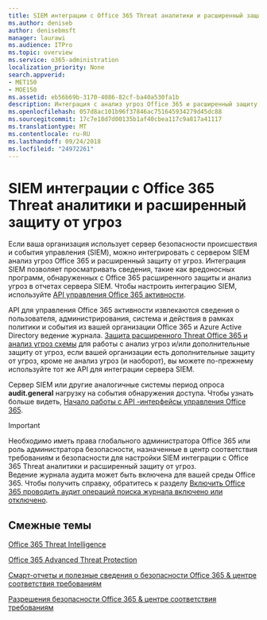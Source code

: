 ```yaml
---
title: SIEM интеграции с Office 365 Threat аналитики и расширенный защиту от угроз
ms.author: deniseb
author: denisebmsft
manager: laurawi
ms.audience: ITPro
ms.topic: overview
ms.service: o365-administration
localization_priority: None
search.appverid:
- MET150
- MOE150
ms.assetid: eb56b69b-3170-4086-82cf-ba40a530fa1b
description: Интеграция с анализ угроз Office 365 и расширенный защиту от угроз с API для управления Office 365 активности сервера SIEM вашей организации.
ms.openlocfilehash: 057d8ac101b96f37846ac751645934279d45dc88
ms.sourcegitcommit: 17c7e18d7d00135b1af40cbea117c9a817a41117
ms.translationtype: MT
ms.contentlocale: ru-RU
ms.lasthandoff: 09/24/2018
ms.locfileid: "24972261"
---
```

# <a name="siem-integration-with-office-365-threat-intelligence-and-advanced-threat-protection"></a>SIEM интеграции с Office 365 Threat аналитики и расширенный защиту от угроз

Если ваша организация использует сервер безопасности происшествия и события управления (SIEM), можно интегрировать с сервером SIEM анализ угроз Office 365 и расширенный защиту от угроз. Интеграция SIEM позволяет просматривать сведения, такие как вредоносных программ, обнаруженных с Office 365 расширенного защиты и анализ угроз в отчетах сервера SIEM. Чтобы настроить интеграцию SIEM, используйте [API управления Office 365 активности](https://docs.microsoft.com/office/office-365-management-api/office-365-management-activity-api-reference). 

API для управления Office 365 активности извлекаются сведения о пользователя, администрирования, система и действия в рамках политики и события из вашей организации Office 365 и Azure Active Directory ведение журнала. [Защита расширенного Threat Office 365 и анализ угроз схемы](https://docs.microsoft.com/office/office-365-management-api/office-365-management-activity-api-schema#office-365-advanced-threat-protection-and-threat-intelligence-schema) для работы с анализ угроз и/или дополнительные защиту от угроз, если вашей организации есть дополнительные защиту от угроз, кроме не анализ угроз (и наоборот), вы можете по-прежнему используйте тот же API для интеграции сервера SIEM. 

Сервер SIEM или другие аналогичные системы период опроса **audit.general** нагрузку на события обнаружения доступа. Чтобы узнать больше видеть, [Начало работы с API -интерфейсы управления Office 365](https://docs.microsoft.com/office/office-365-management-api/get-started-with-office-365-management-apis). 

> [!IMPORTANT]
> Необходимо иметь права глобального администратора Office 365 или роль администратора безопасности, назначенные в центр соответствия требованиям и безопасности для настройки SIEM интеграции с Office 365 Threat аналитики и расширенный защиту от угроз.<br/>Ведение журнала аудита может быть включена для вашей среды Office 365. Чтобы получить справку, обратитесь к разделу [Включить Office 365 проводить аудит операций поиска журнала включено или отключено](turn-audit-log-search-on-or-off.md).

## <a name="related-topics"></a>Смежные темы

[Office 365 Threat Intelligence](office-365-ti.md)

[Office 365 Advanced Threat Protection](office-365-atp.md)

[Смарт-отчеты и полезные сведения о безопасности Office 365 &amp; центре соответствия требованиям](reports-and-insights-in-security-and-compliance.md)
  
[Разрешения безопасности Office 365 &amp; центре соответствия требованиям](permissions-in-the-security-and-compliance-center.md)
  

